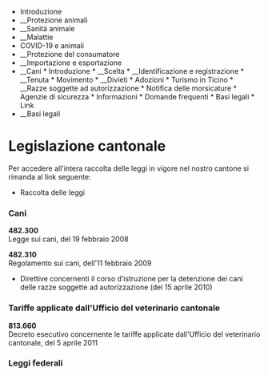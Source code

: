   * Introduzione
  *  __Protezione animali
  *  __Sanità animale
  *  __Malattie
  * COVID-19 e animali
  *  __Protezione del consumatore
  *  __Importazione e esportazione
  *  __Cani
    * Introduzione
    *  __Scelta
    *  __Identificazione e registrazione
    *  __Tenuta
    * Movimento
    *  __Divieti
    * Adozioni
    * Turismo in Ticino
    *  __Razze soggette ad autorizzazione
    * Notifica delle morsicature
    * Agenzie di sicurezza
    * Informazioni
    * Domande frequenti
    * Basi legali
    * Link
  *  __Basi legali

#  Legislazione cantonale

Per accedere all'intera raccolta delle leggi in vigore nel nostro cantone si
rimanda al link seguente:

  * Raccolta delle leggi

###  Cani

**482.300**  
Legge sui cani, del 19 febbraio 2008  

 **482.310**  
Regolamento sui cani, dell'11 febbraio 2009  

  * Direttive concernenti il corso d’istruzione per la detenzione dei cani delle razze soggette ad autorizzazione (del 15 aprile 2010)

###  Tariffe applicate dall'Ufficio del veterinario cantonale

**813.660**  
Decreto esecutivo concernente le tariffe applicate dall'Ufficio del
veterinario cantonale, del 5 aprile 2011

### Leggi federali

